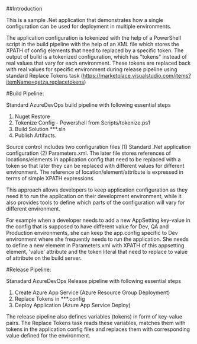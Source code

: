 ##Introduction

This is a sample .Net application that demonstrates how a single configuration can be used for deployment in multiple environments.

The application configuration is tokenized with the help of a PowerShell script in the build pipeline with the help of an XML file which stores the XPATH of config elements that need to replaced by a specific token. The output of build is a tokenized configuration, which has "tokens" instead of real values that vary for each environment. These tokens are replaced back with real values for specific environment during release pipeline using standard Replace Tokens task (https://marketplace.visualstudio.com/items?itemName=qetza.replacetokens)


#Build Pipeline:

Standard AzureDevOps build pipeline with following essential steps
1. Nuget Restore
2. Tokenize Config - Powershell from Scripts/tokenize.ps1
3. Build Solution **\*.sln
4. Publish Artifacts.

Source control includes two configuration files (1) Standard .Net application configuration (2) Parameters.xml. The later file stores references of locations/elements in application config that need to be replaced with a token so that later they can be replaced with different values for different environment. The reference of location/element/attribute is expressed in terms of simple XPATH expressions.

This approach allows developers to keep application configuration as they need it to run the application on their development environment, while it also provides tools to define which parts of the configuration will vary for different environment.

For example when a developer needs to add a new AppSetting key-value in the config that is supposed to have different value for Dev, QA and Production environments, she can keep the app.config specific to Dev environment where she frequently needs to run the application. She needs to define a new element in Parameters.xml with XPATH of this appsetting element, 'value' attribute and the token literal that need to replace to value of attribute on the build server.

#Release Pipeline:

Stanadard AzureDevOps Release pipeline with following essential steps
1. Create Azure App Service (Azure Resource Group Deployment)
2. Replace Tokens in **\*.config
3. Deploy Application (Azure App Service Deploy)

The release pipeline also defines variables (tokens) in form of key-value pairs. The Replace Tokens task reads these variables, matches them with tokens in the application config files and replaces them with corresponding value defined for the environment.
